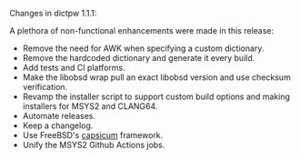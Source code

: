 Changes in dictpw 1.1.1:

A plethora of non-functional enhancements were made in this release:

- Remove the need for AWK when specifying a custom dictionary.
- Remove the hardcoded dictionary and generate it every build.
- Add tests and CI platforms.
- Make the libobsd wrap pull an exact libobsd version and use checksum
  verification.
- Revamp the installer script to support custom build options and making
  installers for MSYS2 and CLANG64.
- Automate releases.
- Keep a changelog.
- Use FreeBSD's [capsicum](https://www.freebsd.org/cgi/man.cgi?capsicum)
  framework.
- Unify the MSYS2 Github Actions jobs.

